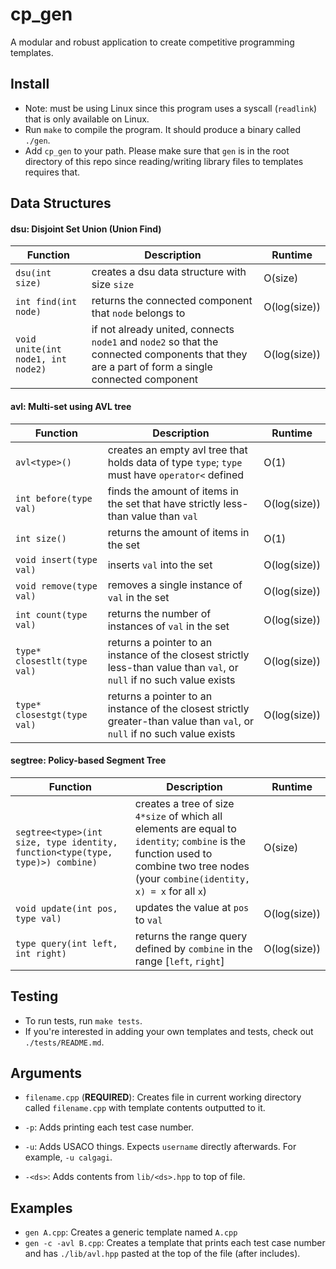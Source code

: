 # cp\_gen

A modular and robust application to create competitive programming templates.

## Install
* Note: must be using Linux since this program uses a syscall (`readlink`) that is only available on Linux.
* Run `make` to compile the program. It should produce a binary called `./gen`. 
* Add `cp_gen` to your path. Please make sure that `gen` is in the root directory of this repo since reading/writing library files to templates requires that.

## Data Structures

#### dsu: Disjoint Set Union (Union Find)
| Function | Description | Runtime |
| --------------------- | -------------------- | ------ |
| `dsu(int size)` | creates a dsu data structure with size `size` | O(size) |
| `int find(int node)` | returns the connected component that `node` belongs to | O(log(size)) |
| `void unite(int node1, int node2)` | if not already united, connects `node1` and `node2` so that the connected components that they are a part of form a single connected component | O(log(size)) |

#### avl: Multi-set using AVL tree
| Function | Description | Runtime |
| --------------------- | -------------------- | ------ |
| `avl<type>()` | creates an empty avl tree that holds data of type `type`; `type` must have `operator<` defined | O(1) |
| `int before(type val)` | finds the amount of items in the set that have strictly less-than value than `val` | O(log(size)) |
| `int size()` | returns the amount of items in the set | O(1) |
| `void insert(type val)` | inserts `val` into the set | O(log(size)) |
| `void remove(type val)` | removes a single instance of `val` in the set | O(log(size)) |
| `int count(type val)` | returns the number of instances of `val` in the set | O(log(size)) |
| `type* closestlt(type val)` | returns a pointer to an instance of the closest strictly less-than value than `val`, or `null` if no such value exists | O(log(size)) |
| `type* closestgt(type val)` | returns a pointer to an instance of the closest strictly greater-than value than `val`, or `null` if no such value exists | O(log(size)) |

#### segtree: Policy-based Segment Tree
| Function | Description | Runtime |
| --------------------- | -------------------- | ------ |
| `segtree<type>(int size, type identity, function<type(type, type)>) combine)` | creates a tree of size `4*size` of which all elements are equal to `identity`; `combine` is the function used to combine two tree nodes (your `combine(identity, x) = x` for all `x`) | O(size) |
| `void update(int pos, type val)` | updates the value at `pos` to `val` | O(log(size)) |
| `type query(int left, int right)` | returns the range query defined by `combine` in the range [`left`, `right`] | O(log(size)) |

## Testing
* To run tests, run `make tests`.
* If you're interested in adding your own templates and tests, check out `./tests/README.md`.

## Arguments
* `filename.cpp` (<b>REQUIRED</b>): Creates file in current working directory called `filename.cpp` with template contents outputted to it.

* `-p`: Adds printing each test case number.
* `-u`: Adds USACO things. Expects `username` directly afterwards. For example, `-u calgagi`.
* `-<ds>`: Adds contents from `lib/<ds>.hpp` to top of file.

## Examples

* `gen A.cpp`: Creates a generic template named `A.cpp`
* `gen -c -avl B.cpp`: Creates a template that prints each test case number and has `./lib/avl.hpp` pasted at the top of the file (after includes).
